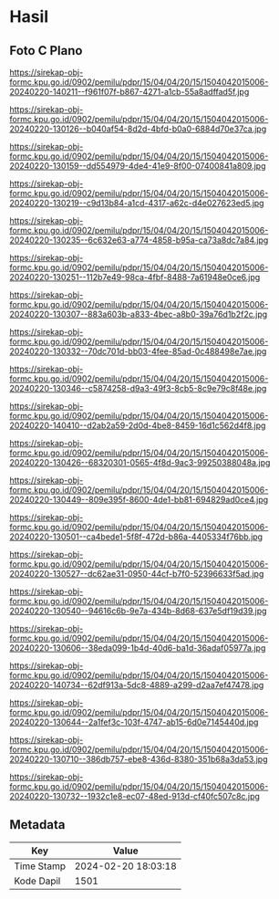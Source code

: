 # Hasil

## Foto C Plano

https://sirekap-obj-formc.kpu.go.id/0902/pemilu/pdpr/15/04/04/20/15/1504042015006-20240220-140211--f961f07f-b867-4271-a1cb-55a8adffad5f.jpg

https://sirekap-obj-formc.kpu.go.id/0902/pemilu/pdpr/15/04/04/20/15/1504042015006-20240220-130126--b040af54-8d2d-4bfd-b0a0-6884d70e37ca.jpg

https://sirekap-obj-formc.kpu.go.id/0902/pemilu/pdpr/15/04/04/20/15/1504042015006-20240220-130159--dd554979-4de4-41e9-8f00-07400841a809.jpg

https://sirekap-obj-formc.kpu.go.id/0902/pemilu/pdpr/15/04/04/20/15/1504042015006-20240220-130219--c9d13b84-a1cd-4317-a62c-d4e027623ed5.jpg

https://sirekap-obj-formc.kpu.go.id/0902/pemilu/pdpr/15/04/04/20/15/1504042015006-20240220-130235--6c632e63-a774-4858-b95a-ca73a8dc7a84.jpg

https://sirekap-obj-formc.kpu.go.id/0902/pemilu/pdpr/15/04/04/20/15/1504042015006-20240220-130251--112b7e49-98ca-4fbf-8488-7a61948e0ce6.jpg

https://sirekap-obj-formc.kpu.go.id/0902/pemilu/pdpr/15/04/04/20/15/1504042015006-20240220-130307--883a603b-a833-4bec-a8b0-39a76d1b2f2c.jpg

https://sirekap-obj-formc.kpu.go.id/0902/pemilu/pdpr/15/04/04/20/15/1504042015006-20240220-130332--70dc701d-bb03-4fee-85ad-0c488498e7ae.jpg

https://sirekap-obj-formc.kpu.go.id/0902/pemilu/pdpr/15/04/04/20/15/1504042015006-20240220-130346--c5874258-d9a3-49f3-8cb5-8c9e79c8f48e.jpg

https://sirekap-obj-formc.kpu.go.id/0902/pemilu/pdpr/15/04/04/20/15/1504042015006-20240220-140410--d2ab2a59-2d0d-4be8-8459-16d1c562d4f8.jpg

https://sirekap-obj-formc.kpu.go.id/0902/pemilu/pdpr/15/04/04/20/15/1504042015006-20240220-130426--68320301-0565-4f8d-9ac3-99250388048a.jpg

https://sirekap-obj-formc.kpu.go.id/0902/pemilu/pdpr/15/04/04/20/15/1504042015006-20240220-130449--809e395f-8600-4de1-bb81-694829ad0ce4.jpg

https://sirekap-obj-formc.kpu.go.id/0902/pemilu/pdpr/15/04/04/20/15/1504042015006-20240220-130501--ca4bede1-5f8f-472d-b86a-4405334f76bb.jpg

https://sirekap-obj-formc.kpu.go.id/0902/pemilu/pdpr/15/04/04/20/15/1504042015006-20240220-130527--dc62ae31-0950-44cf-b7f0-52396633f5ad.jpg

https://sirekap-obj-formc.kpu.go.id/0902/pemilu/pdpr/15/04/04/20/15/1504042015006-20240220-130540--94616c6b-9e7a-434b-8d68-637e5df19d39.jpg

https://sirekap-obj-formc.kpu.go.id/0902/pemilu/pdpr/15/04/04/20/15/1504042015006-20240220-130606--38eda099-1b4d-40d6-ba1d-36adaf05977a.jpg

https://sirekap-obj-formc.kpu.go.id/0902/pemilu/pdpr/15/04/04/20/15/1504042015006-20240220-140734--62df913a-5dc8-4889-a299-d2aa7ef47478.jpg

https://sirekap-obj-formc.kpu.go.id/0902/pemilu/pdpr/15/04/04/20/15/1504042015006-20240220-130644--2a1fef3c-103f-4747-ab15-6d0e7145440d.jpg

https://sirekap-obj-formc.kpu.go.id/0902/pemilu/pdpr/15/04/04/20/15/1504042015006-20240220-130710--386db757-ebe8-436d-8380-351b68a3da53.jpg

https://sirekap-obj-formc.kpu.go.id/0902/pemilu/pdpr/15/04/04/20/15/1504042015006-20240220-130732--1932c1e8-ec07-48ed-913d-cf40fc507c8c.jpg


## Metadata

| Key        | Value               |
| ---------- | ------------------- |
| Time Stamp | 2024-02-20 18:03:18 |
| Kode Dapil | 1501                |



